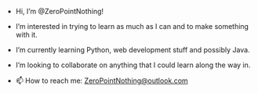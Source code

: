 - Hi, I’m @ZeroPointNothing!

- I’m interested in trying to learn as much as I can and to make something with it.
- I’m currently learning Python, web development stuff and possibly Java.
- I’m looking to collaborate on anything that I could learn along the way in.
- 📫 How to reach me: ZeroPointNothing@outlook.com

<!---
ZeroPointNothing/ZeroPointNothing is a ✨ special ✨ repository because its `README.md` (this file) appears on your GitHub profile.
You can click the Preview link to take a look at your changes.
--->
